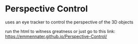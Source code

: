 # Perspective Control
uses an eye tracker to control the perspective
of the 3D objects

run the html to witness greatness or just go to this link: https://emmennater.github.io/Perspective-Control/